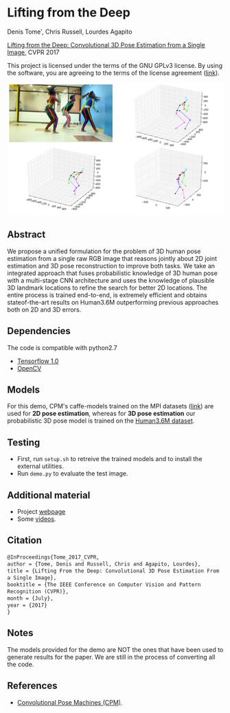 # Lifting from the Deep
Denis Tome', Chris Russell, Lourdes Agapito

[Lifting from the Deep: Convolutional 3D Pose Estimation from a Single Image](http://openaccess.thecvf.com/content_cvpr_2017/papers/Tome_Lifting_From_the_CVPR_2017_paper.pdf), CVPR 2017

This project is licensed under the terms of the GNU GPLv3 license. By using the software, you are agreeing to the terms of the license agreement ([link](https://github.com/DenisTome/Lifting-from-the-Deep-release/blob/master/LICENSE)).

![Teaser?](https://github.com/DenisTome/Lifting-from-the-Deep-release/blob/master/Data/Lifting-from-the-Deep/images/teaser-github.png)
## Abstract

We propose a unified formulation for the problem of 3D human pose estimation from a single raw RGB image
that reasons jointly about 2D joint estimation and 3D pose reconstruction to improve both tasks. We take an integrated
approach that fuses probabilistic knowledge of 3D human pose with a multi-stage CNN architecture and uses
the knowledge of plausible 3D landmark locations to refine the search for better 2D locations. The entire process is
trained end-to-end, is extremely efficient and obtains stateof-the-art results on Human3.6M outperforming previous
approaches both on 2D and 3D errors.

## Dependencies

The code is compatible with python2.7
- [Tensorflow 1.0](https://www.tensorflow.org/)
- [OpenCV](http://opencv.org/)

## Models

For this demo, CPM's caffe-models trained on the MPI datasets ([link](https://github.com/shihenw/convolutional-pose-machines-release/tree/master/model)) are used for **2D pose estimation**, whereas for **3D pose estimation** our probabilistic 3D pose model is trained on the [Human3.6M dataset](http://vision.imar.ro/human3.6m/description.php).

## Testing
- First, run `setup.sh` to retreive the trained models and to install the external utilities.
- Run `demo.py` to evaluate the test image.

## Additional material
- Project [webpage](http://visual.cs.ucl.ac.uk/pubs/liftingFromTheDeep/)
- Some [videos](https://youtu.be/tKfkGttx0qs).

## Citation

	@InProceedings{Tome_2017_CVPR,
	author = {Tome, Denis and Russell, Chris and Agapito, Lourdes},
	title = {Lifting From the Deep: Convolutional 3D Pose Estimation From a Single Image},
	booktitle = {The IEEE Conference on Computer Vision and Pattern Recognition (CVPR)},
	month = {July},
	year = {2017}
	}

## Notes

The models provided for the demo are NOT the ones that have been used to generate results for the paper. We are still in the process of converting all the code.

## References

- [Convolutional Pose Machines (CPM)](https://github.com/shihenw/convolutional-pose-machines-release).
